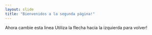 ```yaml
---
layout: slide
title: "Bienvenidos a la segunda página!"
---
```

Ahora cambie esta linea
Utiliza la flecha hacia la izquierda para volver!
